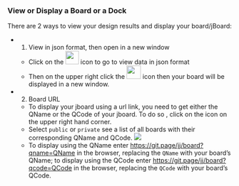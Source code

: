 ### View or Display a Board or a Dock
There are 2 ways to view your design results and display your board/jBoard: 
* 1. View in json format, then open in a new window 
   * Click on the <img src="https://i.imgur.com/9f04Grd.png" width=30 height=30> icon to go to view data in json format 
   * Then on the upper right click the <img src="https://i.imgur.com/PeKirIV.png" width=32 height=30> icon then your board will be displayed in a new window. 
* 2. Board URL
  * To display your jboard using a url link, you need to get either the QName or the QCode of your jboard. To do so , click on the icon on the upper right hand corner. 
  * Select `public` or `private` see a list of all boards with their corresponding QName and QCode. 
![](https://i.imgur.com/VeH6N1a.png)
  * To display using the QName enter https://git.page/jj/board?qname=QName in the browser, replacing the `QName` with your board’s QName; to display using the QCode enter https://git.page/jj/board?qcode=QCode in the browser, replacing the `QCode` with your board’s QCode.
